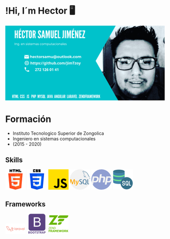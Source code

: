 # !Hi, I´m Hector 🖥️
![me](https://raw.githubusercontent.com/JimTzoy/JimTzoy/main/HECTOR%20SAMUEL%20(1).png)
# Formación
- Instituto Tecnologico Superior de Zongolica 
- Ingeniero en sistemas computacionales
- (2015 - 2020)
## Skills
![me](https://raw.githubusercontent.com/JimTzoy/JimTzoy/main/html-5.png)
![me](https://raw.githubusercontent.com/JimTzoy/JimTzoy/main/css-3.png)
![me](https://raw.githubusercontent.com/JimTzoy/JimTzoy/main/js.png)
![me](https://raw.githubusercontent.com/JimTzoy/JimTzoy/main/mysql.png)
![me](https://raw.githubusercontent.com/JimTzoy/JimTzoy/main/php.png)
![me](https://raw.githubusercontent.com/JimTzoy/JimTzoy/main/servidor-sql.png)
## Frameworks
![me](https://raw.githubusercontent.com/JimTzoy/JimTzoy/main/laravel_logo_icon_170314.png)
![me](https://raw.githubusercontent.com/JimTzoy/JimTzoy/main/bootstrap_plain_wordmark_logo_icon_146620.png)
![me](https://raw.githubusercontent.com/JimTzoy/JimTzoy/main/zend_plain_wordmark_logo_icon_146281.png)
